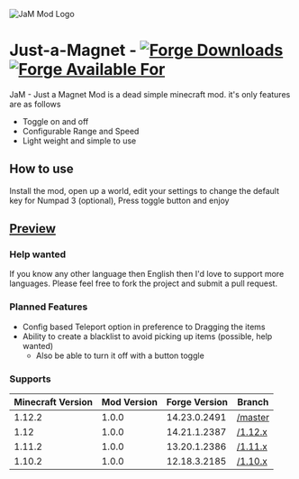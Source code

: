 ![JaM Mod Logo](http://i.imgur.com/QENmHxj.jpg)

# Just-a-Magnet - [![Forge Downloads](http://cf.way2muchnoise.eu/jam-just-a-magnet.svg)](https://mods.curse.com/mc-mods/minecraft/274006-jam-just-a-magnet) [![Forge Available For](http://cf.way2muchnoise.eu/versions/jam-just-a-magnet.svg)](https://mods.curse.com/mc-mods/minecraft/274006-jam-just-a-magnet)
JaM - Just a Magnet Mod is a dead simple minecraft mod. it's only features are as follows

- Toggle on and off
- Configurable Range and Speed
- Light weight and simple to use

## How to use
Install the mod, open up a world, edit your settings to change the default key for Numpad 3 (optional), Press toggle button and enjoy

## [Preview](http://i.imgur.com/nsvE0w1.gifv)

### Help wanted
If you know any other language then English then I'd love to support more languages. Please feel free to fork the project and submit a pull request.

### Planned Features
- Config based Teleport option in preference to Dragging the items
- Ability to create a blacklist to avoid picking up items (possible, help wanted)
  - Also be able to turn it off with a button toggle

### Supports
|Minecraft Version|Mod Version|Forge Version|Branch
|---|---|---|---
|1.12.2|1.0.0|14.23.0.2491|[/master](https://github.com/MichaelHillcox/Just-a-Magnet-Mod/tree/master)
|1.12|1.0.0|14.21.1.2387|[/1.12.x](https://github.com/MichaelHillcox/Just-a-Magnet-Mod/tree/1.12.x)
|1.11.2|1.0.0|13.20.1.2386|[/1.11.x](https://github.com/MichaelHillcox/Just-a-Magnet-Mod/tree/1.11.x)
|1.10.2|1.0.0|12.18.3.2185|[/1.10.x](https://github.com/MichaelHillcox/Just-a-Magnet-Mod/tree/1.10.x)
